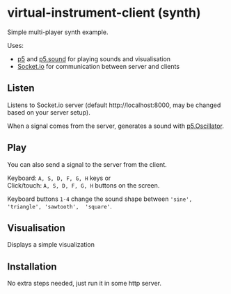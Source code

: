 # virtual-instrument-client (synth)

Simple multi-player synth example. 

Uses:
- [p5](https://p5js.org/) and [p5.sound](https://p5js.org/reference/#/libraries/p5.sound) for playing sounds and visualisation
- [Socket.io](https://socket.io/) for communication between server and clients 

## Listen
Listens to Socket.io server (default http://localhost:8000, may be changed based on your server setup).

When a signal comes from the server, generates a sound with [p5.Oscillator](https://p5js.org/reference/#/p5.Oscillator). 

## Play
You can also send a signal to the server from the client.

Keyboard: ```A, S, D, F, G, H``` keys or  
Click/touch: ```A, S, D, F, G, H``` buttons on the screen.

Keyboard buttons ```1-4``` change the sound shape between ```'sine', 'triangle', 'sawtooth',  'square'```.

## Visualisation
Displays a simple visualization 

## Installation

No extra steps needed, just run it in some http server.